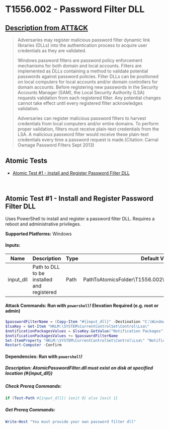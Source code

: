 # T1556.002 - Password Filter DLL
## [Description from ATT&CK](https://attack.mitre.org/wiki/Technique/T1556.002)
<blockquote>Adversaries may register malicious password filter dynamic link libraries (DLLs) into the authentication process to acquire user credentials as they are validated. 

Windows password filters are password policy enforcement mechanisms for both domain and local accounts. Filters are implemented as DLLs containing a method to validate potential passwords against password policies. Filter DLLs can be positioned on local computers for local accounts and/or domain controllers for domain accounts. Before registering new passwords in the Security Accounts Manager (SAM), the Local Security Authority (LSA) requests validation from each registered filter. Any potential changes cannot take effect until every registered filter acknowledges validation. 

Adversaries can register malicious password filters to harvest credentials from local computers and/or entire domains. To perform proper validation, filters must receive plain-text credentials from the LSA. A malicious password filter would receive these plain-text credentials every time a password request is made.(Citation: Carnal Ownage Password Filters Sept 2013)</blockquote>

## Atomic Tests

- [Atomic Test #1 - Install and Register Password Filter DLL](#atomic-test-1---install-and-register-password-filter-dll)


<br/>

## Atomic Test #1 - Install and Register Password Filter DLL
Uses PowerShell to install and register a password filter DLL. Requires a reboot and administrative privileges.

**Supported Platforms:** Windows




#### Inputs:
| Name | Description | Type | Default Value | 
|------|-------------|------|---------------|
| input_dll | Path to DLL to be installed and registered | Path | PathToAtomicsFolder&#92;T1556.002&#92;src&#92;AtomicPasswordFilter.dll|


#### Attack Commands: Run with `powershell`!  Elevation Required (e.g. root or admin) 


```powershell
$passwordFilterName = (Copy-Item "#{input_dll}" -Destination "C:\Windows\System32" -PassThru).basename
$lsaKey = Get-Item "HKLM:\SYSTEM\CurrentControlSet\Control\Lsa\"
$notificationPackagesValues = $lsaKey.GetValue("Notification Packages")
$notificationPackagesValues += $passwordFilterName
Set-ItemProperty "HKLM:\SYSTEM\CurrentControlSet\Control\Lsa\" "Notification Packages" $notificationPackagesValues
Restart-Computer -Confirm
```




#### Dependencies:  Run with `powershell`!
##### Description: AtomicPasswordFilter.dll must exist on disk at specified location (#{input_dll})
##### Check Prereq Commands:
```powershell
if (Test-Path #{input_dll}) {exit 0} else {exit 1} 
```
##### Get Prereq Commands:
```powershell
Write-Host "You must provide your own password filter dll"
```




<br/>
